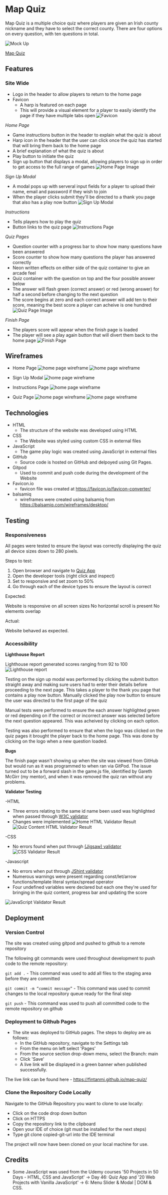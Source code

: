 # Map Quiz

Map Quiz is a multiple choice quiz where players are given an Irish county nickname and they have to select the correct county. There are four options on every question, with ten questions in total.

![Mock Up](docs/readme_images/responsive.JPG)

[Map Quiz](https://fintanmi.github.io/map-quiz/)

## Features

### Site Wide
* Logo in the header to allow players to return to the home page
* Favicon
   * A harp is featured on each page
   * This will provide a visual element for a player to easily identify the page if they have multiple tabs open
   ![Favicon](docs/readme_images/quiz-app-tab.JPG)
 
*Home Page*
- Game instructions button in the header to explain what the quiz is about
- Harp icon in the header that the user can click once the quiz has started that will bring them back to the home page
- A brief explanation of what the quiz is about
- Play button to initiate the quiz
- Sign up button that displays a modal, allowing players to sign up in order to get access to the full range of games
![Home Page Image](docs/readme_images/home-page.JPG)

*Sign Up Modal*
- A modal pops up with serveral input fields for a player to upload their name, email and password if they wish to join
- When the player clicks submit they'll be directed to a thank you page that also has a play now button
![Sign Up Modal](docs/readme_images/sign-up-modal.JPG)

*Instructions*
- Tells players how to play the quiz
- Button links to the quiz page
![Instructions Page](docs/readme_images/instructions.JPG)

*Quiz Pages*
- Question counter with a progress bar to show how many questions have been answered
- Score counter to show how many questions the player has answered correctly
- Neon written effects on either side of the quiz container to give an arcade feel
- Quiz container with the question on top and the four possible answer below
- The answer will flash green (correct answer) or red (wrong answer) for half a second before changing to the next question
- The score begins at zero and each correct answer will add ten to their score, meaning the best score a player can acheive is one hundred
![Quiz Page Image](docs/readme_images/quiz-page.JPG)

*Finish Page*
- The players score will appear when the finish page is loaded
- The player will see a play again button that will divert them back to the home page
![Finish Page](docs/readme_images/finish-page.JPG)


## Wireframes

- Home Page
![home page wireframe](docs/readme_images/quiz-app-home.JPG)
![home page wireframe](docs/readme_images/quiz-app-home-mobile.JPG)

- Sign Up Modal
![home page wireframe](docs/readme_images/sign-up-modal-mockup.JPG)

- Instructions Page
![home page wireframe](docs/readme_images/instruction-mockup.JPG)

- Quiz Page
![home page wireframe](docs/readme_images/quiz-content-mockup.JPG)
![home page wireframe](docs/readme_images/quiz-content-mobile.JPG)

## Technologies

- HTML
  - The structure of the website was developed using HTML
- CSS
  - The Website was styled using custom CSS in external files
- JavaScript
  - The game play logic was created using JavaScript in external files
- GitHub
  - Source code is hosted on GitHub and delpoyed using Git Pages.
- Gitpod
  - Used to commit and push code during the development of the Website
- Favicon.io
  - favicon file was created at https://favicon.io/favicon-converter/
- balsamiq
  - wireframes were created using balsamiq from https://balsamiq.com/wireframes/desktop/

## Testing

### Responsiveness

All pages were tested to ensure the layout was correctly displaying the quiz all device sizes down to 280 pixels.

Steps to test:

1. Open browser and navigate to [Quiz App](https://fintanmi.github.io/map-quiz/)
2. Open the developer tools (right click and inspect)
3. Set to responsive and set zoom to 50%
4. Go through each of the device types to ensure the layout is correct

Expected:

Website is responsive on all screen sizes
No horizontal scroll is present
No elements overlap

Actual:

Website behaved as expected.

### Accessibility

**Lighthouse Report**

Lighthouse report generated scores ranging from 92 to 100
![Lighthouse report](docs/readme_images/quiz-lighthouse.JPG)

Testing on the sign up modal was performed by clicking the submit button straight away and making sure users had to enter their details before proceeding to the next page. This takes a player to the thank you page that contains a play now button. Manually clicked the play now button to ensure the user was directed to the first page of the quiz 

Manual tests were performed to ensure the each answer highlighted green or red depending on if the correct or incorrect answer was selected before the next question appeared. This was acheived by clicking on each option. 

Testing was also performed to ensure that when the logo was clicked on the quiz pages it brought the player back to the home page. This was done by clicking on the logo when a new question loaded.

**Bugs**

The finish page wasn't showing up when the site was viewed from GitHub but would run as it was programmed to when ran via GitPod. The issue turned out to be a forward slash in the game.js file, identified by Gareth McGirr (my mentor), and when it was removed the quiz ran without any problems.

**Validator Testing**

-HTML
  - Three errors relating to the same id name been used was highlighted when passed through [W3C validator](https://validator.w3.org)
  - Changes were implemented
 ![Home HTML Validator Result](docs/readme_images/quiz-html-check.JPG)
 ![Quiz Content HTML Validator Result](docs/readme_images/quiz-content-html-check.JPG)

-CSS
  - No errors found when put through [(Jigsaw) validator](https://jigsaw.w3.org)
  ![CSS Validator Result](docs/readme_images/quiz-css-check.JPG)
  
 -Javascript
  - No errors when put through [JShint validator](https://jshint.com/)
  - Numerous warnings were present regarding const/let/arrow functions/template literal syntax/spread operator
  - Four undefined variables were declared but each one they're used for bringing in the quiz content, progress bar and updating the score
  
  ![JavaScript Validator Result](docs/readme_images/js-check.JPG)
  
 ## Deployment
 
 ### Version Control

The site was created using gitpod and pushed to github to a remote repository

The following git commands were used throughout development to push code to the remote repository:

```git add .``` - This command was used to add all files to the staging area before they are committed

```git commit -m “commit message”``` - This command was used to commit changes to the local repository queue ready for the final step

```git push``` - This command was used to push all committed code to the remote repository on github

### Deployment to Github Pages

- The site was deployed to GitHub pages. The steps to deploy are as follows:
  - In the GitHub repository, navigate to the Settings tab
  - From the menu on left select 'Pages'
  - From the source section drop-down menu, select the Branch: main
  - Click 'Save'
  - A live link will be displayed in a green banner when published successfully.

The live link can be found here - https://fintanmi.github.io/map-quiz/

### Clone the Repository Code Locally

Navigate to the GitHub Repository you want to clone to use locally:

- Click on the code drop down button
- Click on HTTPS
- Copy the repository link to the clipboard
- Open your IDE of choice (git must be installed for the next steps)
- Type git clone copied-git-url into the IDE terminal

The project will now have been cloned on your local machine for use.

## Credits

* Some JavaScript was used from the Udemy courses '50 Projects in 50 Days - HTML, CSS and JavaScript' -> Day 46: Quiz App and '20 Web Projects with Vanilla JavaScript' -> 6: Menu Slider & Modal | DOM & CSS.
